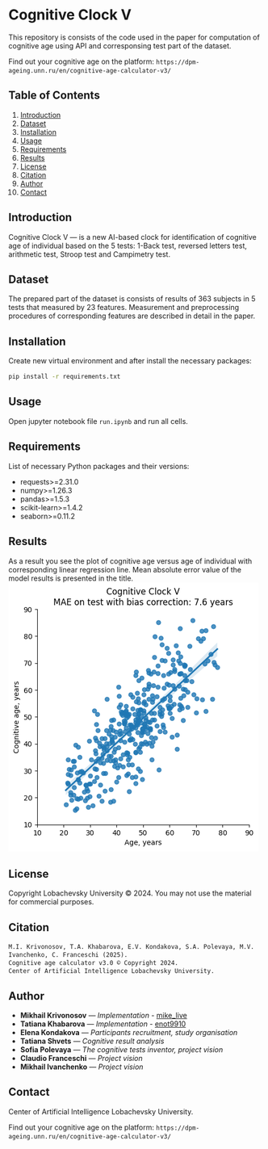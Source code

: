 # Cognitive Clock V

This repository is consists of the code used in the paper for computation of cognitive age using API and corresponsing test part of the dataset. 

Find out your cognitive age on the platform:
`https://dpm-ageing.unn.ru/en/cognitive-age-calculator-v3/`

## Table of Contents

1. [Introduction](#introduction)
2. [Dataset](#dataset)
3. [Installation](#installation)
4. [Usage](#usage)
5. [Requirements](#requirements)
6. [Results](#results)
7. [License](#license)
8. [Citation](#citation)
9. [Author](#author)
10. [Contact](#contact)

## Introduction

Cognitive Clock V — is a new AI-based clock for identification of cognitive age of individual based on the 5 tests: 1-Back test, reversed letters test, arithmetic test, Stroop test and Campimetry test.

## Dataset

The prepared part of the dataset is consists of results of 363 subjects in 5 tests that measured by 23 features. 
Measurement and preprocessing procedures of corresponding features are described in detail in the paper.

## Installation

Create new virtual environment and after install the necessary packages:

```bash
pip install -r requirements.txt
```

## Usage

Open jupyter notebook file `run.ipynb` and run all cells.

## Requirements

List of necessary Python packages and their versions:

- requests>=2.31.0
- numpy>=1.26.3
- pandas>=1.5.3
- scikit-learn>=1.4.2
- seaborn>=0.11.2

## Results

As a result you see the plot of cognitive age versus age of individual with corresponding linear regression line.
Mean absolute error value of the model results is presented in the title.
![cognitive_age_vs_age](images/cage_vs_age.png)

## License

Copyright Lobachevsky University © 2024.
You may not use the material for commercial purposes.

## Citation

```
M.I. Krivonosov, T.A. Khabarova, E.V. Kondakova, S.A. Polevaya, M.V. Ivanchenko, C. Franceschi (2025). 
Cognitive age calculator v3.0 © Copyright 2024. 
Center of Artificial Intelligence Lobachevsky University.
```

## Author

* **Mikhail Krivonosov** — *Implementation* - [mike_live](https://github.com/mike_live)
* **Tatiana Khabarova** — *Implementation* - [enot9910](https://github.com/enot9910)
* **Elena Kondakova** — *Participants recruitment, study organisation*
* **Tatiana Shvets** — *Cognitive result analysis*
* **Sofia Polevaya** — *The cognitive tests inventor, project vision*
* **Claudio Franceschi** — *Project vision*
* **Mikhail Ivanchenko** — *Project vision*


## Contact

Center of Artificial Intelligence Lobachevsky University.

Find out your cognitive age on the platform:
`https://dpm-ageing.unn.ru/en/cognitive-age-calculator-v3/`